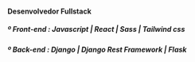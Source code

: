 

#### Desenvolvedor Fullstack

##### º Front-end : Javascript | React | Sass | Tailwind css

##### º Back-end : Django | Django Rest Framework | Flask



          
          
          
          

